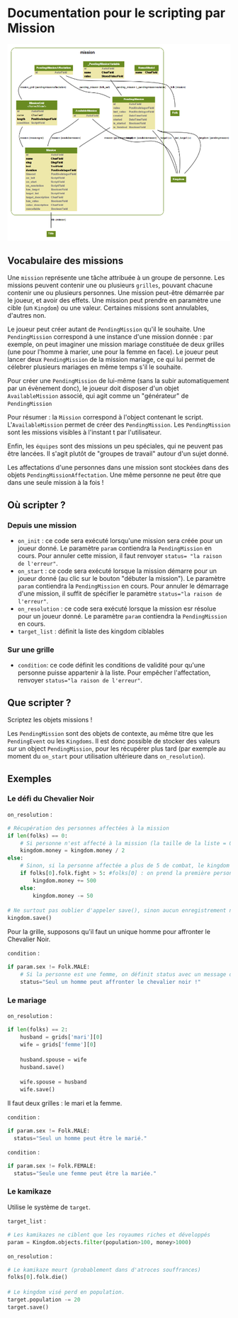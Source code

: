 Documentation pour le scripting par Mission
=======================
![Mission models](https://github.com/Neamar/kingdoms/blob/master/mission/models.png?raw=true)

Vocabulaire des missions
------------------------
Une `mission` représente une tâche attribuée à un groupe de personne.
Les missions peuvent contenir une ou plusieurs `grilles`, pouvant chacune contenir une ou plusieurs personnes.
Une mission peut-être démarrée par le joueur, et avoir des effets.
Une mission peut prendre en paramètre une cible (un `Kingdom`) ou une valeur.
Certaines missions sont annulables, d'autres non.

Le joueur peut créer autant de `PendingMission` qu'il le souhaite. Une `PendingMission` correspond à une instance d'une mission donnée : par exemple, on peut imaginer une mission mariage constituée de deux grilles (une pour l'homme à marier, une pour la femme en face). Le joueur peut lancer deux `PendingMission` de la mission mariage, ce qui lui permet de célebrer plusieurs mariages en même temps s'il le souhaite.

Pour créer une `PendingMission` de lui-même (sans la subir automatiquement par un évènement donc), le joueur doit disposer d'un objet `AvailableMission` associé, qui agit comme un "générateur" de `PendingMission`

Pour résumer : la `Mission` correspond à l'object contenant le script.
L'`AvailableMission` permet de créer des `PendingMission`.
Les `PendingMission` sont les missions visibles à l'instant t par l'utilisateur.

Enfin, les `équipes` sont des missions un peu spéciales, qui ne peuvent pas être lancées. Il s'agit plutôt de "groupes de travail" autour d'un sujet donné.

Les affectations d'une personnes dans une mission sont stockées dans des objets `PendingMissionAffectation`. Une même personne ne peut être que dans une seule mission à la fois !


Où scripter ?
-------------
### Depuis une mission
* `on_init` : ce code sera exécuté lorsqu'une mission sera créée pour un joueur donné. Le paramètre `param` contiendra la `PendingMission` en cours. Pour annuler cette mission, il faut renvoyer `status= "la raison de l'erreur"`.
* `on_start` : ce code sera exécuté lorsque la mission démarre pour un joueur donné (au clic sur le bouton "débuter la mission"). Le paramètre `param` contiendra la `PendingMission` en cours. Pour annuler le démarrage d'une mission, il suffit de spécifier le paramètre `status="la raison de l'erreur"`.
* `on_resolution` : ce code sera exécuté lorsque la mission esr résolue pour un joueur donné. Le paramètre `param` contiendra la `PendingMission` en cours.
* `target_list` : définit la liste des kingdom ciblables

### Sur une grille
* `condition`: ce code définit les conditions de validité pour qu'une personne puisse appartenir à la liste. Pour empêcher l'affectation, renvoyer `status="la raison de l'erreur"`.


Que scripter ?
---------------
Scriptez les objets missions !

Les `PendingMission` sont des objets de contexte, au même titre que les `PendingEvent` ou les `Kingdoms`. Il est donc possible de stocker des valeurs *sur* un object `PendingMission`, pour les récupérer plus tard (par exemple au moment du `on_start` pour utilisation ultérieure dans `on_resolution`).

Exemples
-------------
### Le défi du Chevalier Noir

`on_resolution` :
```python
# Récupération des personnes affectées à la mission
if len(folks) == 0:
	# Si personne n'est affecté à la mission (la taille de la liste = 0),l'argent du kingdom est divisé par 2
	kingdom.money = kingdom.money / 2
else:
	# Sinon, si la personne affectée a plus de 5 de combat, le kingdom gagne 500, si la personne est trop faible, le kingdom perd 50.
	if folks[0].folk.fight > 5: #folks[0] : on prend la première personne de la liste des affectés
		kingdom.money += 500
	else:
		kingdom.money -= 50

# Ne surtout pas oublier d'appeler save(), sinon aucun enregistrement n'est effectué. 
kingdom.save()
```

Pour la grille, supposons qu'il faut un unique homme pour affronter le Chevalier Noir.

`condition` :
```python
if param.sex != Folk.MALE:
	# Si la personne est une femme, on définit status avec un message d'erreur.
	status="Seul un homme peut affronter le chevalier noir !"
```

### Le mariage

`on_resolution` :
```python
if len(folks) == 2:
	husband = grids['mari'][0]
	wife = grids['femme'][0]

	husband.spouse = wife
	husband.save()

	wife.spouse = husband
	wife.save()
```

Il faut deux grilles : le mari et la femme.

`condition` :
```python
if param.sex != Folk.MALE:
  status="Seul un homme peut être le marié."
```

`condition` :
```python
if param.sex != Folk.FEMALE:
  status="Seule une femme peut être la mariée."
```

### Le kamikaze
Utilise le système de `target`.

`target_list` :
```python
# Les kamikazes ne ciblent que les royaumes riches et développés
param = Kingdom.objects.filter(population>100, money>1000)
```

`on_resolution` :
```python
# Le kamikaze meurt (probablement dans d'atroces souffrances)
folks[0].folk.die()

# Le kingdom visé perd en population.
target.population -= 20
target.save()
```
